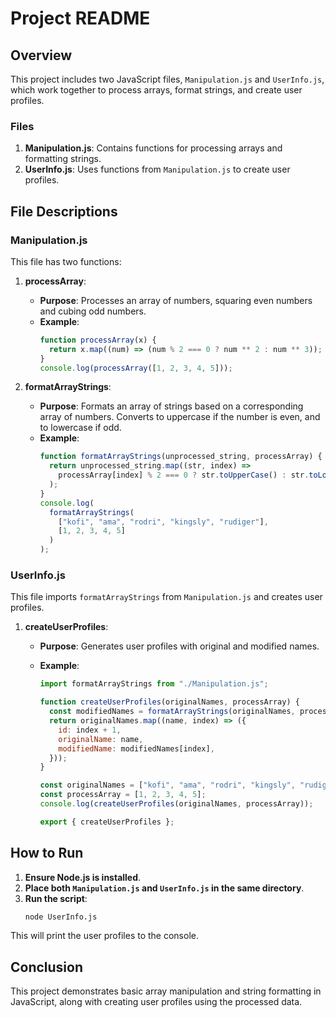 # Project README

## Overview

This project includes two JavaScript files, `Manipulation.js` and `UserInfo.js`, which work together to process arrays, format strings, and create user profiles.

### Files

1. **Manipulation.js**: Contains functions for processing arrays and formatting strings.
2. **UserInfo.js**: Uses functions from `Manipulation.js` to create user profiles.

## File Descriptions

### Manipulation.js

This file has two functions:

1. **processArray**:

   - **Purpose**: Processes an array of numbers, squaring even numbers and cubing odd numbers.
   - **Example**:
     ```javascript
     function processArray(x) {
       return x.map((num) => (num % 2 === 0 ? num ** 2 : num ** 3));
     }
     console.log(processArray([1, 2, 3, 4, 5]));
     ```

2. **formatArrayStrings**:
   - **Purpose**: Formats an array of strings based on a corresponding array of numbers. Converts to uppercase if the number is even, and to lowercase if odd.
   - **Example**:
     ```javascript
     function formatArrayStrings(unprocessed_string, processArray) {
       return unprocessed_string.map((str, index) =>
         processArray[index] % 2 === 0 ? str.toUpperCase() : str.toLowerCase()
       );
     }
     console.log(
       formatArrayStrings(
         ["kofi", "ama", "rodri", "kingsly", "rudiger"],
         [1, 2, 3, 4, 5]
       )
     );
     ```

### UserInfo.js

This file imports `formatArrayStrings` from `Manipulation.js` and creates user profiles.

1. **createUserProfiles**:

   - **Purpose**: Generates user profiles with original and modified names.
   - **Example**:

     ```javascript
     import formatArrayStrings from "./Manipulation.js";

     function createUserProfiles(originalNames, processArray) {
       const modifiedNames = formatArrayStrings(originalNames, processArray);
       return originalNames.map((name, index) => ({
         id: index + 1,
         originalName: name,
         modifiedName: modifiedNames[index],
       }));
     }

     const originalNames = ["kofi", "ama", "rodri", "kingsly", "rudiger"];
     const processArray = [1, 2, 3, 4, 5];
     console.log(createUserProfiles(originalNames, processArray));

     export { createUserProfiles };
     ```

## How to Run

1. **Ensure Node.js is installed**.
2. **Place both `Manipulation.js` and `UserInfo.js` in the same directory**.
3. **Run the script**:
   ```bash
   node UserInfo.js
   ```

This will print the user profiles to the console.

## Conclusion

This project demonstrates basic array manipulation and string formatting in JavaScript, along with creating user profiles using the processed data.
